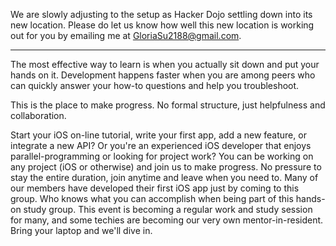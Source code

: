 We are slowly adjusting to the setup as Hacker Dojo settling down into its new location.  Please do let us know how well this new location is working out for you by emailing me at GloriaSu2188@gmail.com.

------

The most effective way to learn is when you actually sit down and put your hands on it. Development happens faster when you are among peers who can quickly answer your how-to questions and help you troubleshoot. 

This is the place to make progress. No formal structure, just helpfulness and collaboration.

Start your iOS on-line tutorial, write your first app, add a new feature, or integrate a new API? Or you're an experienced iOS developer that enjoys parallel-programming or looking for project work? You can be working on any project (iOS or otherwise) and join us to make progress. No pressure to stay the entire duration, join anytime and leave when you need to. Many of our members have developed their first iOS app just by coming to this group. Who knows what you can accomplish when being part of this hands-on study group. This event is becoming a regular work and study session for many, and some techies are becoming our very own mentor-in-resident. Bring your laptop and we'll dive in.
